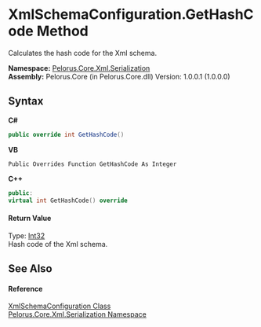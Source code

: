# XmlSchemaConfiguration.GetHashCode Method 
 

Calculates the hash code for the Xml schema.

**Namespace:**&nbsp;<a href="9052B9D6">Pelorus.Core.Xml.Serialization</a><br />**Assembly:**&nbsp;Pelorus.Core (in Pelorus.Core.dll) Version: 1.0.0.1 (1.0.0.0)

## Syntax

**C#**<br />
``` C#
public override int GetHashCode()
```

**VB**<br />
``` VB
Public Overrides Function GetHashCode As Integer
```

**C++**<br />
``` C++
public:
virtual int GetHashCode() override
```


#### Return Value
Type: <a href="http://msdn2.microsoft.com/en-us/library/td2s409d" target="_blank">Int32</a><br />Hash code of the Xml schema.

## See Also


#### Reference
<a href="4EE6CF69">XmlSchemaConfiguration Class</a><br /><a href="9052B9D6">Pelorus.Core.Xml.Serialization Namespace</a><br />